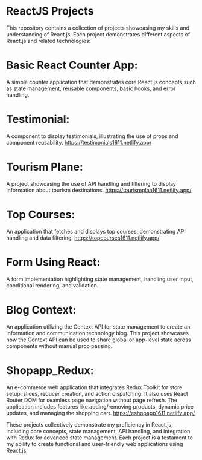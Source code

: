 # ReactJS Projects
This repository contains a collection of projects showcasing my skills and understanding of React.js. Each project demonstrates different aspects of React.js and related technologies:

# Basic React Counter App:
A simple counter application that demonstrates core React.js concepts such as state management, reusable components, basic hooks, and error handling.

# Testimonial:
A component to display testimonials, illustrating the use of props and component reusability.
https://testimonials1611.netlify.app/

# Tourism Plane:
A project showcasing the use of API handling and filtering to display information about tourism destinations.
https://tourismplan1611.netlify.app/

# Top Courses: 
An application that fetches and displays top courses, demonstrating API handling and data filtering.
https://topcourses1611.netlify.app/

# Form Using React: 
A form implementation highlighting state management, handling user input, conditional rendering, and validation.

# Blog Context: 
An application utilizing the Context API for state management to create an information and communication technology blog. This project showcases how the Context API can be used to share global or app-level state across components without manual prop passing.

# Shopapp_Redux: 
An e-commerce web application that integrates Redux Toolkit for store setup, slices, reducer creation, and action dispatching. It also uses React Router DOM for seamless page navigation without page refresh. The application includes features like adding/removing products, dynamic price updates, and managing the shopping cart.
https://eshopapp1611.netlify.app/

These projects collectively demonstrate my proficiency in React.js, including core concepts, state management, API handling, and integration with Redux for advanced state management. Each project is a testament to my ability to create functional and user-friendly web applications using React.js.

